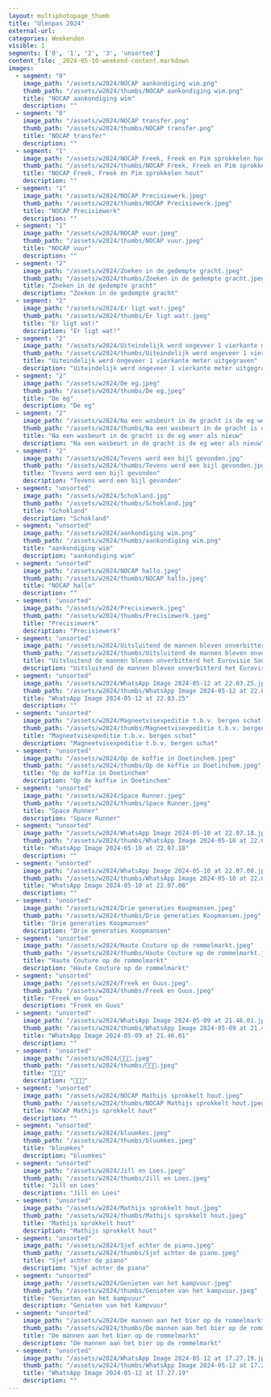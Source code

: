 ```yaml
---
layout: multiphotopage_thumb
title: "Ulenpas 2024"
external-url:
categories: Weekenden
visible: 1
segments: ['0', '1', '2', '3', 'unsorted']
content_file: _2024-05-10-weekend-content.markdown
images:
  - segment: "0"
    image_path: "/assets/w2024/NOCAP aankondiging wim.png"
    thumb_path: "/assets/w2024/thumbs/NOCAP aankondiging wim.png"
    title: "NOCAP aankondiging wim"
    description: ""
  - segment: "0"
    image_path: "/assets/w2024/NOCAP transfer.png"
    thumb_path: "/assets/w2024/thumbs/NOCAP transfer.png"
    title: "NOCAP transfer"
    description: ""
  - segment: "1"
    image_path: "/assets/w2024/NOCAP Freek, Freek en Pim sprokkelen hout.jpeg"
    thumb_path: "/assets/w2024/thumbs/NOCAP Freek, Freek en Pim sprokkelen hout.jpeg"
    title: "NOCAP Freek, Freek en Pim sprokkelen hout"
    description: ""
  - segment: "1"
    image_path: "/assets/w2024/NOCAP Precisiewerk.jpeg"
    thumb_path: "/assets/w2024/thumbs/NOCAP Precisiewerk.jpeg"
    title: "NOCAP Precisiewerk"
    description: ""
  - segment: "1"
    image_path: "/assets/w2024/NOCAP vuur.jpeg"
    thumb_path: "/assets/w2024/thumbs/NOCAP vuur.jpeg"
    title: "NOCAP vuur"
    description: ""
  - segment: "2"
    image_path: "/assets/w2024/Zoeken in de gedempte gracht.jpeg"
    thumb_path: "/assets/w2024/thumbs/Zoeken in de gedempte gracht.jpeg"
    title: "Zoeken in de gedempte gracht"
    description: "Zoeken in de gedempte gracht"
  - segment: "2"
    image_path: "/assets/w2024/Er ligt wat!.jpeg"
    thumb_path: "/assets/w2024/thumbs/Er ligt wat!.jpeg"
    title: "Er ligt wat!"
    description: "Er ligt wat!"
  - segment: "2"
    image_path: "/assets/w2024/Uiteindelijk werd ongeveer 1 vierkante meter uitgegraven.jpeg"
    thumb_path: "/assets/w2024/thumbs/Uiteindelijk werd ongeveer 1 vierkante meter uitgegraven.jpeg"
    title: "Uiteindelijk werd ongeveer 1 vierkante meter uitgegraven"
    description: "Uiteindelijk werd ongeveer 1 vierkante meter uitgegraven"
  - segment: "2"
    image_path: "/assets/w2024/De eg.jpeg"
    thumb_path: "/assets/w2024/thumbs/De eg.jpeg"
    title: "De eg"
    description: "De eg"
  - segment: "2"
    image_path: "/assets/w2024/Na een wasbeurt in de gracht is de eg weer als nieuw.jpeg"
    thumb_path: "/assets/w2024/thumbs/Na een wasbeurt in de gracht is de eg weer als nieuw.jpeg"
    title: "Na een wasbeurt in de gracht is de eg weer als nieuw"
    description: "Na een wasbeurt in de gracht is de eg weer als nieuw"
  - segment: "2"
    image_path: "/assets/w2024/Tevens werd een bijl gevonden.jpg"
    thumb_path: "/assets/w2024/thumbs/Tevens werd een bijl gevonden.jpg"
    title: "Tevens werd een bijl gevonden"
    description: "Tevens werd een bijl gevonden"
  - segment: "unsorted"
    image_path: "/assets/w2024/Schokland.jpg"
    thumb_path: "/assets/w2024/thumbs/Schokland.jpg"
    title: "Schokland"
    description: "Schokland"
  - segment: "unsorted"
    image_path: "/assets/w2024/aankondiging wim.png"
    thumb_path: "/assets/w2024/thumbs/aankondiging wim.png"
    title: "aankondiging wim"
    description: "aankondiging wim"
  - segment: "unsorted"
    image_path: "/assets/w2024/NOCAP hallo.jpeg"
    thumb_path: "/assets/w2024/thumbs/NOCAP hallo.jpeg"
    title: "NOCAP hallo"
    description: ""
  - segment: "unsorted"
    image_path: "/assets/w2024/Precisiewerk.jpeg"
    thumb_path: "/assets/w2024/thumbs/Precisiewerk.jpeg"
    title: "Precisiewerk"
    description: "Precisiewerk"
  - segment: "unsorted"
    image_path: "/assets/w2024/Uitsluitend de mannen bleven onverbitterd het Eurovisie Songfestival kijken.jpeg"
    thumb_path: "/assets/w2024/thumbs/Uitsluitend de mannen bleven onverbitterd het Eurovisie Songfestival kijken.jpeg"
    title: "Uitsluitend de mannen bleven onverbitterd het Eurovisie Songfestival kijken"
    description: "Uitsluitend de mannen bleven onverbitterd het Eurovisie Songfestival kijken"
  - segment: "unsorted"
    image_path: "/assets/w2024/WhatsApp Image 2024-05-12 at 22.03.25.jpeg"
    thumb_path: "/assets/w2024/thumbs/WhatsApp Image 2024-05-12 at 22.03.25.jpeg"
    title: "WhatsApp Image 2024-05-12 at 22.03.25"
    description: ""
  - segment: "unsorted"
    image_path: "/assets/w2024/Magneetvisexpeditie t.b.v. bergen schat.jpeg"
    thumb_path: "/assets/w2024/thumbs/Magneetvisexpeditie t.b.v. bergen schat.jpeg"
    title: "Magneetvisexpeditie t.b.v. bergen schat"
    description: "Magneetvisexpeditie t.b.v. bergen schat"
  - segment: "unsorted"
    image_path: "/assets/w2024/Op de koffie in Doetinchem.jpeg"
    thumb_path: "/assets/w2024/thumbs/Op de koffie in Doetinchem.jpeg"
    title: "Op de koffie in Doetinchem"
    description: "Op de koffie in Doetinchem"
  - segment: "unsorted"
    image_path: "/assets/w2024/Space Runner.jpeg"
    thumb_path: "/assets/w2024/thumbs/Space Runner.jpeg"
    title: "Space Runner"
    description: "Space Runner"
  - segment: "unsorted"
    image_path: "/assets/w2024/WhatsApp Image 2024-05-10 at 22.07.18.jpeg"
    thumb_path: "/assets/w2024/thumbs/WhatsApp Image 2024-05-10 at 22.07.18.jpeg"
    title: "WhatsApp Image 2024-05-10 at 22.07.18"
    description: ""
  - segment: "unsorted"
    image_path: "/assets/w2024/WhatsApp Image 2024-05-10 at 22.07.08.jpeg"
    thumb_path: "/assets/w2024/thumbs/WhatsApp Image 2024-05-10 at 22.07.08.jpeg"
    title: "WhatsApp Image 2024-05-10 at 22.07.08"
    description: ""
  - segment: "unsorted"
    image_path: "/assets/w2024/Drie generaties Koopmansen.jpeg"
    thumb_path: "/assets/w2024/thumbs/Drie generaties Koopmansen.jpeg"
    title: "Drie generaties Koopmansen"
    description: "Drie generaties Koopmansen"
  - segment: "unsorted"
    image_path: "/assets/w2024/Haute Couture op de rommelmarkt.jpeg"
    thumb_path: "/assets/w2024/thumbs/Haute Couture op de rommelmarkt.jpeg"
    title: "Haute Couture op de rommelmarkt"
    description: "Haute Couture op de rommelmarkt"
  - segment: "unsorted"
    image_path: "/assets/w2024/Freek en Guus.jpeg"
    thumb_path: "/assets/w2024/thumbs/Freek en Guus.jpeg"
    title: "Freek en Guus"
    description: "Freek en Guus"
  - segment: "unsorted"
    image_path: "/assets/w2024/WhatsApp Image 2024-05-09 at 21.46.01.jpeg"
    thumb_path: "/assets/w2024/thumbs/WhatsApp Image 2024-05-09 at 21.46.01.jpeg"
    title: "WhatsApp Image 2024-05-09 at 21.46.01"
    description: ""
  - segment: "unsorted"
    image_path: "/assets/w2024/🌺🌺🌺.jpeg"
    thumb_path: "/assets/w2024/thumbs/🌺🌺🌺.jpeg"
    title: "🌺🌺🌺"
    description: "🌺🌺🌺"
  - segment: "unsorted"
    image_path: "/assets/w2024/NOCAP Mathijs sprokkelt hout.jpeg"
    thumb_path: "/assets/w2024/thumbs/NOCAP Mathijs sprokkelt hout.jpeg"
    title: "NOCAP Mathijs sprokkelt hout"
    description: ""
  - segment: "unsorted"
    image_path: "/assets/w2024/bluumkes.jpeg"
    thumb_path: "/assets/w2024/thumbs/bluumkes.jpeg"
    title: "bluumkes"
    description: "bluumkes"
  - segment: "unsorted"
    image_path: "/assets/w2024/Jill en Loes.jpeg"
    thumb_path: "/assets/w2024/thumbs/Jill en Loes.jpeg"
    title: "Jill en Loes"
    description: "Jill en Loes"
  - segment: "unsorted"
    image_path: "/assets/w2024/Mathijs sprokkelt hout.jpeg"
    thumb_path: "/assets/w2024/thumbs/Mathijs sprokkelt hout.jpeg"
    title: "Mathijs sprokkelt hout"
    description: "Mathijs sprokkelt hout"
  - segment: "unsorted"
    image_path: "/assets/w2024/Sjef achter de piano.jpeg"
    thumb_path: "/assets/w2024/thumbs/Sjef achter de piano.jpeg"
    title: "Sjef achter de piano"
    description: "Sjef achter de piano"
  - segment: "unsorted"
    image_path: "/assets/w2024/Genieten van het kampvuur.jpeg"
    thumb_path: "/assets/w2024/thumbs/Genieten van het kampvuur.jpeg"
    title: "Genieten van het kampvuur"
    description: "Genieten van het kampvuur"
  - segment: "unsorted"
    image_path: "/assets/w2024/De mannen aan het bier op de rommelmarkt.jpeg"
    thumb_path: "/assets/w2024/thumbs/De mannen aan het bier op de rommelmarkt.jpeg"
    title: "De mannen aan het bier op de rommelmarkt"
    description: "De mannen aan het bier op de rommelmarkt"
  - segment: "unsorted"
    image_path: "/assets/w2024/WhatsApp Image 2024-05-12 at 17.27.19.jpeg"
    thumb_path: "/assets/w2024/thumbs/WhatsApp Image 2024-05-12 at 17.27.19.jpeg"
    title: "WhatsApp Image 2024-05-12 at 17.27.19"
    description: ""
---
```


